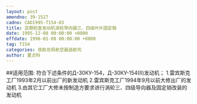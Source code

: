 ```yaml
---
layout: post
amendno: 39-1527
cadno: CAD1995-T154-03
title: 定期检查发动机涡轮导向器三、四级叶片固定销
date: 1995-12-08 00:00:00 +0800
effdate: 1996-01-08 00:00:00 +0800
tag: T154
categories: 民航总局航空器适航司
author: 夏贞科
---
```


##适用范围:
符合下述条件的Д-30КУ-154，Д-30КУ-154(Ⅱ)发动机；
1.雷宾斯克工厂1993年2月以前出厂的新发动机
2.雷宾斯克工厂1994年9月以前大修出厂的发动机
3.由其它工厂大修未按制造方要求进行涡轮三、四级导向器及固定销改装的发动机

